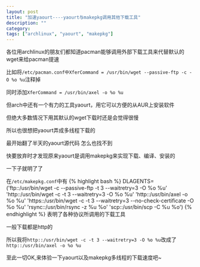 ```yaml
---
layout: post
title: "加速yaourt----yaourt与makepkg调用其他下载工具"
description: ""
category:
tags: ["archlinux", "yaourt", "makepkg"]
---
```


各位用archlinux的朋友们都知道pacman能够调用外部下载工具来代替默认的wget来给pacman提速

比如将`/etc/pacman.conf中XferCommand = /usr/bin/wget --passive-ftp -c -O %o %u`注释掉

同时添加`XferCommand = /usr/bin/axel -o %o %u`



但arch中还有一个有力的工具yaourt，用它可以方便的从AUR上安装软件

但绝大多数情况下用其默认的wget下载时还是会觉得很慢

所以也很想把yaourt弄成多线程下载的

最开始翻了半天的yaourt源代码 怎么也找不到

快要放弃时才发现原来yaourt是调用makepkg来实现下载、编译、安装的

一下子就明了了

在`/etc/makepkg.conf`中有
{% highlight bash %}
DLAGENTS=('ftp::/usr/bin/wget -c --passive-ftp -t 3 --waitretry=3 -O %o %u'
          'http::/usr/bin/wget -c -t 3 --waitretry=3 -O %o %u'
          'http::/usr/bin/axel -o %o %u'
          'https::/usr/bin/wget -c -t 3 --waitretry=3 --no-check-certificate -O %o %u'
          'rsync::/usr/bin/rsync -z %u %o'
          'scp::/usr/bin/scp -C %u %o')
{% endhighlight %}
表明了各种协议所调用的下载工具

一般下载都是http的

所以我将`http::/usr/bin/wget -c -t 3 --waitretry=3 -O %o %u`改成了`http::/usr/bin/axel -o %o %u`



至此一切OK,来体验一下yaourt以及makepkg多线程的下载速度吧~
